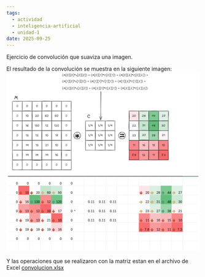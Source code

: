 ```yaml
---
tags:
  - actividad
  - inteligencia-artificial
  - unidad-1
date: 2025-09-25
---
```

Ejercicio de convolución que suaviza una imagen.

El resultado de la convolución se muestra en la siguiente imagen:
![convolucion](../attachments/Ejercicio_convolusion.png)

Y las operaciones que se realizaron con la matriz estan en el archivo de Excel [convolucion.xlsx](./convolusion.xlsx)

